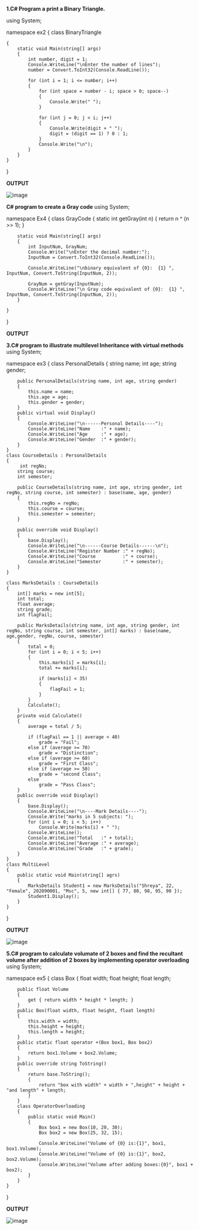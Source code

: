 **1.C# Program  a print a Binary Triangle.**

using System;

namespace ex2
{
    class BinaryTriangle

    {
        static void Main(string[] args)
        {
            int number, digit = 1;
            Console.WriteLine("\nEnter the number of lines");
            number = Convert.ToInt32(Console.ReadLine());

            for (int i = 1; i <= number; i++)
            {
                for (int space = number - i; space > 0; space--)
                {
                    Console.Write(" ");
                }

                for (int j = 0; j < i; j++)
                {
                    Console.Write(digit + " ");
                    digit = (digit == 1) ? 0 : 1;
                }
                Console.Write("\n");
            }
        }
    }
}

**OUTPUT**

![image](https://user-images.githubusercontent.com/97940851/154425191-a0b6b8b6-7a87-46de-bda0-e18f575a4ad1.png)



**C# program to create a Gray code**
using System;

namespace Ex4
{
    class GrayCode
    {
        static int getGray(int n)
        {
            return n ^ (n >> 1);
        }

        static void Main(string[] args)
        {
            int InputNum, GrayNum;
            Console.Write("\nEnter the decimal number:");
            InputNum = Convert.ToInt32(Console.ReadLine());

            Console.WriteLine("\nbinary equivalent of {0}:  {1} ", InputNum, Convert.ToString(InputNum, 2));

            GrayNum = getGray(InputNum);
            Console.WriteLine("\n Gray code equivalent of {0}:  {1} ", InputNum, Convert.ToString(InputNum, 2));
        }

    }
}


**OUTPUT**












**3.C# program to illustrate multilevel Inheritance with virtual methods**
using System;

namespace ex3
{
    class PersonalDetails
    {
         string name;
         int age;
        string gender;

        public PersonalDetails(string name, int age, string gender)
        {
            this.name = name;
            this.age = age;
            this.gender = gender;
        }
        public virtual void Display()
        {
            Console.WriteLine("\n------Personal Details----");
            Console.WriteLine("Name    :" + name);
            Console.WriteLine("Age     :" + age);
            Console.WriteLine("Gender  :" + gender);
        }
    }
    class CourseDetails : PersonalDetails
    {
         int regNo;
        string course;
        int semester;

        public CourseDetails(string name, int age, string gender, int regNo, string course, int semester) : base(name, age, gender)
        {
            this.regNo = regNo;
            this.course = course;
            this.semester = semester;
        }

        public override void Display()
        {
            base.Display();
            Console.WriteLine("\n------Course Details------\n");
            Console.WriteLine("Register Number :" + regNo);
            Console.WriteLine("Course          :" + course);
            Console.WriteLine("Semester        :" + semester);
        }
    }

    class MarksDetails : CourseDetails
    {
        int[] marks = new int[5];
        int total;
        float average;
        string grade;
        int flagFail;

        public MarksDetails(string name, int age, string gender, int regNo, string course, int semester, int[] marks) : base(name, age,gender, regNo, course, semester)
        {
            total = 0;
            for (int i = 0; i < 5; i++)
            {
                this.marks[i] = marks[i];
                total += marks[i];

                if (marks[i] < 35)
                {
                    flagFail = 1;
                }
            }
            Calculate();
        }
        private void Calculate()
        {
            average = total / 5;

            if (flagFail == 1 || average < 40)
                grade = "Fail";
            else if (average >= 70)
                grade = "Distinction";
            else if (average >= 60)
                grade = "First Class";
            else if (average >= 50)
                grade = "second Class";
            else
                grade = "Pass Class";
        }
        public override void Display()
        {
            base.Display();
            Console.WriteLine("\n----Mark Details----");
            Console.Write("marks in 5 subjects: ");
            for (int i = 0; i < 5; i++)
                Console.Write(marks[i] + " ");
            Console.WriteLine();
            Console.WriteLine("Total   :" + total);
            Console.WriteLine("Average :" + average);
            Console.WriteLine("Grade   :" + grade);
        }
    }
    class MultiLevel
    {
        public static void Main(string[] agrs)
        {
            MarksDetails Student1 = new MarksDetails("Shreya", 22, "Female", 202090001, "Msc", 5, new int[] { 77, 80, 98, 95, 90 });
            Student1.Display();
        }
    }
}

**OUTPUT**

![image](https://user-images.githubusercontent.com/97940851/154623000-35a144e4-2645-49f7-9978-c2a6fd88d76f.png)









**5.C# program to calculate volumate of 2 boxes and find the recultant volume after addition of 2 boxes by implementing operator overloading**
using System;

namespace ex5
{
    class Box
    {
        float width;
        float height;
        float length;

        public float Volume
        {
            get { return width * height * length; }
        }
        public Box(float width, float height, float length)
        {
            this.width = width;
            this.height = height;
            this.length = height;
        }
        public static float operator +(Box box1, Box box2)
        {
            return box1.Volume + box2.Volume;
        }
        public override string ToString()
        {
            return base.ToString();
            {
                return "box with width" + width + ",height" + height + "and length" + length;
            }
        }
        class OperatorOverloading
        {
            public static void Main()
            {
                Box box1 = new Box(10, 20, 30);
                Box box2 = new Box(25, 32, 15);

                Console.WriteLine("Volume of {0} is:{1}", box1, box1.Volume);
                Console.WriteLine("Volume of {0} is:{1}", box2, box2.Volume);
                Console.WriteLine("Volume after adding boxes:{0}", box1 + box2);
            }
        }
    }
}

**OUTPUT**

![image](https://user-images.githubusercontent.com/97940851/154622907-6f7e5bc1-4872-4fac-a10b-95353d48f475.png)





